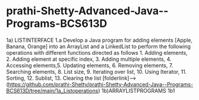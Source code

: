 # prathi-Shetty-Advanced-Java--Programs-BCS613D
1a) LISTINTERFACE
1.a Develop a Java program for adding elements [Apple, Banana, Orange] into an ArrayList and a LinkedList to perform the following operations with different functions 
directed as follows 1. Adding elements, 2. Adding element at specific index, 3. Adding multiple elements, 4. Accessing elements,5. Updating elements, 6. Removing elements, 7. Searching elements, 8. List size, 9. Iterating over list, 10. Using Iterator, 11. Sorting, 12. Sublist, 13. Clearing the list
[folderlink]-->(https://github.com/prathi-Shetty/prathi-Shetty-Advanced-Java--Programs-BCS613D/tree/main/1a_Listoperations)
1b)ARRAYLISTPROGRAMS
1b1
